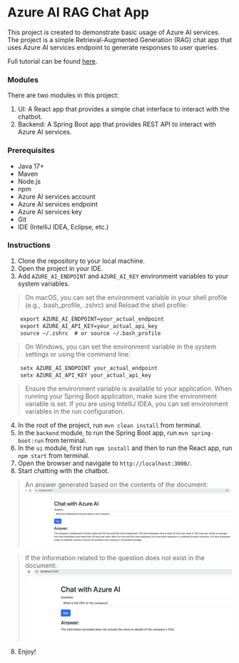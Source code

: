 # Azure AI RAG Chat App

This project is created to demonstrate basic usage of Azure AI services. 
The project is a simple Retrieval-Augmented Generation (RAG) chat app that 
uses Azure AI services endpoint to generate responses to user queries.

Full tutorial can be found [here](https://umutdogan.com/posts/2024-12-17-rag-chat-app-with-azure-ai-studio-spring-boot-react/).

### Modules

There are two modules in this project:
1. UI: A React app that provides a simple chat interface to interact with the chatbot.
2. Backend: A Spring Boot app that provides REST API to interact with Azure AI services.

### Prerequisites
- Java 17+
- Maven
- Node.js
- npm
- Azure AI services account
- Azure AI services endpoint
- Azure AI services key
- Git
- IDE (IntelliJ IDEA, Eclipse, etc.)

### Instructions
1. Clone the repository to your local machine.
2. Open the project in your IDE.
3. Add `AZURE_AI_ENDPOINT` and `AZURE_AI_KEY` environment variables to your system variables. 
> On macOS, you can set the environment variable in your shell profile 
      (e.g., .bash_profile, .zshrc) and Reload the shell profile:
```
    export AZURE_AI_ENDPOINT=your_actual_endpoint
    export AZURE_AI_API_KEY=your_actual_api_key
    source ~/.zshrc  # or source ~/.bash_profile
```
> On Windows, you can set the environment variable in the system settings or using the command line:
```
    setx AZURE_AI_ENDPOINT your_actual_endpoint
    setx AZURE_AI_API_KEY your_actual_api_key    
```
> Ensure the environment variable is available to your application. When running your Spring Boot application, make sure the environment variable is set. If you are using IntelliJ IDEA, you can set environment variables in the run configuration.
4. In the root of the project, run `mvn clean install` from terminal.
5. In the `backend` module, to run the Spring Boot app, run `mvn spring-boot:run` from terminal.
5. In the `ui` module, first run `npm install` and then to run the React app, run `npm start` from terminal.
6. Open the browser and navigate to `http://localhost:3000/`.
7. Start chatting with the chatbot.

> An answer generated based on the contents of the document:
![img.png](img.png)

> If the information related to the question does not exist in the document:
![img_1.png](img_1.png)

8. Enjoy!